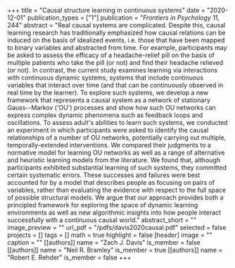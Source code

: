 +++
title = "Causal structure learning in continuous systems"
date = "2020-12-01"
publication_types = ["1"]
publication = "_Frontiers in Psychology_ 11, 244"
abstract = "Real causal systems are complicated. Despite this, causal learning research has traditionally emphasized how causal relations can be induced on the basis of idealized events, i.e. those that have been mapped to binary variables and abstracted from time. For example, participants may be asked to assess the efficacy of a headache-relief pill on the basis of multiple patients who take the pill (or not) and find their headache relieved (or not). In contrast, the current study examines learning via interactions with continuous dynamic systems, systems that include continuous variables that interact over time (and that can be continuously observed in real time by the learner). To explore such systems, we develop a new framework that represents a causal system as a network of stationary Gauss--Markov ('OU') processes and show how such OU networks can express complex dynamic phenomena such as feedback loops and oscillations. To assess adult's abilities to learn such systems, we conducted an experiment in which participants were asked to identify the causal relationships of a number of OU networks, potentially carrying out multiple, temporally-extended interventions. We compared their judgments to a normative model for learning OU networks as well as a range of alternative and heuristic learning models from the literature. We found that, although participants exhibited substantial learning of such systems, they committed certain systematic errors. These successes and failures were best accounted for by a model that describes people as focusing on pairs of variables, rather than evaluating the evidence with respect to the full space of possible structural models. We argue that our approach provides both a principled framework for exploring the space of dynamic learning environments as well as new algorithmic insights into how people interact successfully with a continuous causal world."
abstract_short = ""
image_preview = ""
url_pdf = "/pdfs/davis2020causal.pdf"
selected = false
projects = []
tags = []
math = true
highlight = false
[header]
image = ""
caption = ""
[[authors]]
	name = "Zach J. Davis"
	is_member = false
[[authors]]
	name = "Neil R. Bramley"
	is_member = true
[[authors]]
	name = "Robert E. Rehder"
	is_member = false
+++
